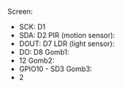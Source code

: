 Screen:
  - SCK: D1
  - SDA: D2
PIR (motion sensor):
  - DOUT: D7
LDR (light sensor):
  - DO: D8
Gomb1:
  - 12
Gomb2:
  - GPIO10 - SD3
Gomb3:
  - 2